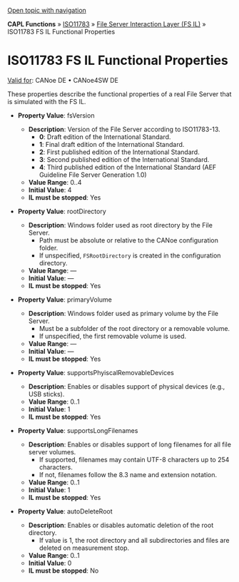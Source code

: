 [Open topic with navigation](../../../../../CANoeDEFamily.htm#Topics/CAPLFunctions/ISO11783/ISOInteractionLayerFS/CAPLfunctionsISOILFSProperties.md)

**CAPL Functions** » [ISO11783](../CAPLfunctionsISO11783Overview.md) » [File Server Interaction Layer (FS IL)](CAPLfunctionsISOILFSOverview.md) » ISO11783 FS IL Functional Properties

# ISO11783 FS IL Functional Properties

[Valid for](../../../Shared/FeatureAvailability.md): CANoe DE • CANoe4SW DE

These properties describe the functional properties of a real File Server that is simulated with the FS IL.

- **Property Value**: fsVersion
  - **Description**: Version of the File Server according to ISO11783-13.
    - **0**: Draft edition of the International Standard.
    - **1**: Final draft edition of the International Standard.
    - **2**: First published edition of the International Standard.
    - **3**: Second published edition of the International Standard.
    - **4**: Third published edition of the International Standard (AEF Guideline File Server Generation 1.0)
  - **Value Range**: 0..4
  - **Initial Value**: 4
  - **IL must be stopped**: Yes

- **Property Value**: rootDirectory
  - **Description**: Windows folder used as root directory by the File Server.
    - Path must be absolute or relative to the CANoe configuration folder.
    - If unspecified, `FSRootDirectory` is created in the configuration directory.
  - **Value Range**: —
  - **Initial Value**: —
  - **IL must be stopped**: Yes

- **Property Value**: primaryVolume
  - **Description**: Windows folder used as primary volume by the File Server.
    - Must be a subfolder of the root directory or a removable volume.
    - If unspecified, the first removable volume is used.
  - **Value Range**: —
  - **Initial Value**: —
  - **IL must be stopped**: Yes

- **Property Value**: supportsPhyiscalRemovableDevices
  - **Description**: Enables or disables support of physical devices (e.g., USB sticks).
  - **Value Range**: 0..1
  - **Initial Value**: 1
  - **IL must be stopped**: Yes

- **Property Value**: supportsLongFilenames
  - **Description**: Enables or disables support of long filenames for all file server volumes.
    - If supported, filenames may contain UTF-8 characters up to 254 characters.
    - If not, filenames follow the 8.3 name and extension notation.
  - **Value Range**: 0..1
  - **Initial Value**: 1
  - **IL must be stopped**: Yes

- **Property Value**: autoDeleteRoot
  - **Description**: Enables or disables automatic deletion of the root directory.
    - If value is 1, the root directory and all subdirectories and files are deleted on measurement stop.
  - **Value Range**: 0..1
  - **Initial Value**: 0
  - **IL must be stopped**: No
